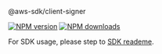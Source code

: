 @aws-sdk/client-signer

[![NPM version](https://img.shields.io/npm/v/@aws-sdk/client-signer/beta.svg)](https://www.npmjs.com/package/@aws-sdk/client-signer)
[![NPM downloads](https://img.shields.io/npm/dm/@aws-sdk/client-signer.svg)](https://www.npmjs.com/package/@aws-sdk/client-signer)

For SDK usage, please step to [SDK reademe](https://github.com/aws/aws-sdk-js-v3).
